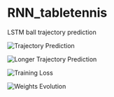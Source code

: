 # RNN_tabletennis
LSTM ball trajectory prediction

![Trajectory Prediction](http://7xrcar.com1.z0.glb.clouddn.com/figure_1.png)

![Longer Trajectory Prediction](http://7xrcar.com1.z0.glb.clouddn.com/figure_%204.png)

![Training Loss](http://7xrcar.com1.z0.glb.clouddn.com/Screenshot%20from%202017-03-11%2012-11-46.png)

![Weights Evolution](http://7xrcar.com1.z0.glb.clouddn.com/Screenshot%20from%202017-03-11%2012-12-10.png)